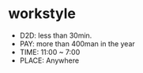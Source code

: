 # workstyle

- D2D: less than 30min.
- PAY: more than 400man in the year
- TIME: 11:00 ~ 7:00
- PLACE: Anywhere
